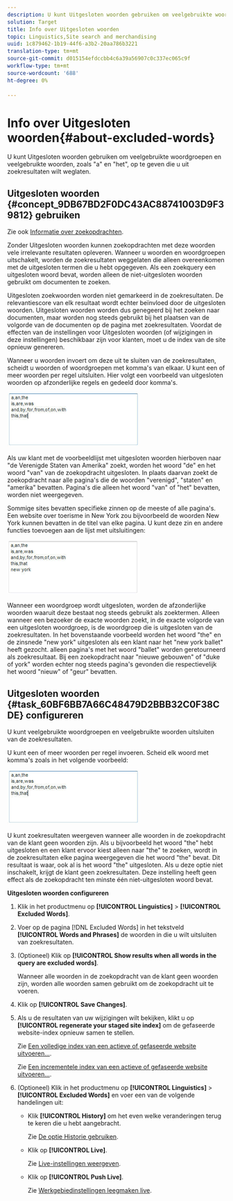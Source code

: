 ```yaml
---
description: U kunt Uitgesloten woorden gebruiken om veelgebruikte woordgroepen en veelgebruikte woorden, zoals "a" en "het", op te geven die u uit zoekresultaten wilt weglaten.
solution: Target
title: Info over Uitgesloten woorden
topic: Linguistics,Site search and merchandising
uuid: 1c879462-1b19-44f6-a3b2-20aa786b3221
translation-type: tm+mt
source-git-commit: d015154efdccbb4c6a39a56907c0c337ec065c9f
workflow-type: tm+mt
source-wordcount: '688'
ht-degree: 0%

---
```



# Info over Uitgesloten woorden{#about-excluded-words}

U kunt Uitgesloten woorden gebruiken om veelgebruikte woordgroepen en veelgebruikte woorden, zoals &quot;a&quot; en &quot;het&quot;, op te geven die u uit zoekresultaten wilt weglaten.

## Uitgesloten woorden {#concept_9DB67BD2F0DC43AC88741003D9F39812} gebruiken

Zie ook [Informatie over zoekopdrachten](../c-about-settings-menu/c-about-searching-menu.md#concept_207105CF26B1448F8A3D223787C56AB8).

Zonder Uitgesloten woorden kunnen zoekopdrachten met deze woorden vele irrelevante resultaten opleveren. Wanneer u woorden en woordgroepen uitschakelt, worden de zoekresultaten weggelaten die alleen overeenkomen met de uitgesloten termen die u hebt opgegeven. Als een zoekquery een uitgesloten woord bevat, worden alleen de niet-uitgesloten woorden gebruikt om documenten te zoeken.

Uitgesloten zoekwoorden worden niet gemarkeerd in de zoekresultaten. De relevantiescore van elk resultaat wordt echter beïnvloed door de uitgesloten woorden. Uitgesloten woorden worden dus genegeerd bij het zoeken naar documenten, maar worden nog steeds gebruikt bij het plaatsen van de volgorde van de documenten op de pagina met zoekresultaten. Voordat de effecten van de instellingen voor Uitgesloten woorden (of wijzigingen in deze instellingen) beschikbaar zijn voor klanten, moet u de index van de site opnieuw genereren.

Wanneer u woorden invoert om deze uit te sluiten van de zoekresultaten, scheidt u woorden of woordgroepen met komma&#39;s van elkaar. U kunt een of meer woorden per regel uitsluiten. Hier volgt een voorbeeld van uitgesloten woorden op afzonderlijke regels en gedeeld door komma&#39;s.

![](assets/excluded_words_1.jpg)

Als uw klant met de voorbeeldlijst met uitgesloten woorden hierboven naar &quot;de Verenigde Staten van Amerika&quot; zoekt, worden het woord &quot;de&quot; en het woord &quot;van&quot; van de zoekopdracht uitgesloten. In plaats daarvan zoekt de zoekopdracht naar alle pagina&#39;s die de woorden &quot;verenigd&quot;, &quot;staten&quot; en &quot;amerika&quot; bevatten. Pagina&#39;s die alleen het woord &quot;van&quot; of &quot;het&quot; bevatten, worden niet weergegeven.

Sommige sites bevatten specifieke zinnen op de meeste of alle pagina&#39;s. Een website over toerisme in New York zou bijvoorbeeld de woorden New York kunnen bevatten in de titel van elke pagina. U kunt deze zin en andere functies toevoegen aan de lijst met uitsluitingen:

![](assets/excluded_words_2.jpg)

Wanneer een woordgroep wordt uitgesloten, worden de afzonderlijke woorden waaruit deze bestaat nog steeds gebruikt als zoektermen. Alleen wanneer een bezoeker de exacte woorden zoekt, in de exacte volgorde van een uitgesloten woordgroep, is de woordgroep die is uitgesloten van de zoekresultaten. In het bovenstaande voorbeeld worden het woord &quot;the&quot; en de zinsnede &quot;new york&quot; uitgesloten als een klant naar het &quot;new york ballet&quot; heeft gezocht. alleen pagina&#39;s met het woord &quot;ballet&quot; worden geretourneerd als zoekresultaat. Bij een zoekopdracht naar &quot;nieuwe gebouwen&quot; of &quot;duke of york&quot; worden echter nog steeds pagina&#39;s gevonden die respectievelijk het woord &quot;nieuw&quot; of &quot;geur&quot; bevatten.

## Uitgesloten woorden {#task_60BF6BB7A66C48479D2BBB32C0F38CDE} configureren

U kunt veelgebruikte woordgroepen en veelgebruikte woorden uitsluiten van de zoekresultaten.

U kunt een of meer woorden per regel invoeren. Scheid elk woord met komma&#39;s zoals in het volgende voorbeeld:

![](assets/excluded_words_1.jpg)

U kunt zoekresultaten weergeven wanneer alle woorden in de zoekopdracht van de klant geen woorden zijn. Als u bijvoorbeeld het woord &quot;the&quot; hebt uitgesloten en een klant ervoor kiest alleen naar &quot;the&quot; te zoeken, wordt in de zoekresultaten elke pagina weergegeven die het woord &quot;the&quot; bevat. Dit resultaat is waar, ook al is het woord &quot;the&quot; uitgesloten. Als u deze optie niet inschakelt, krijgt de klant geen zoekresultaten. Deze instelling heeft geen effect als de zoekopdracht ten minste één niet-uitgesloten woord bevat.

**Uitgesloten woorden configureren**

1. Klik in het productmenu op **[!UICONTROL Linguistics]** > **[!UICONTROL Excluded Words]**.
1. Voer op de pagina [!DNL Excluded Words] in het tekstveld **[!UICONTROL Words and Phrases]** de woorden in die u wilt uitsluiten van zoekresultaten.
1. (Optioneel) Klik op **[!UICONTROL Show results when all words in the query are excluded words]**.

   Wanneer alle woorden in de zoekopdracht van de klant geen woorden zijn, worden alle woorden samen gebruikt om de zoekopdracht uit te voeren.
1. Klik op **[!UICONTROL Save Changes]**.
1. Als u de resultaten van uw wijzigingen wilt bekijken, klikt u op **[!UICONTROL regenerate your staged site index]** om de gefaseerde website-index opnieuw samen te stellen.

   Zie [Een volledige index van een actieve of gefaseerde website uitvoeren...](../c-about-index-menu/c-about-full-index.md#task_F7FE04D8A1654A7787FCCA31B45EB42D).

   Zie [Een incrementele index van een actieve of gefaseerde website uitvoeren...](../c-about-index-menu/c-about-incremental-index.md#task_9BFB6157F3884B2FAECB7E0E9CA318CB).
1. (Optioneel) Klik in het productmenu op **[!UICONTROL Linguistics]** > **[!UICONTROL Excluded Words]** en voer een van de volgende handelingen uit:

   * Klik **[!UICONTROL History]** om het even welke veranderingen terug te keren die u hebt aangebracht.

      Zie [De optie Historie gebruiken](../t-using-the-history-option.md#task_70DD3F87A67242BBBD2CB27156F43002).

   * Klik op **[!UICONTROL Live]**.

      Zie [Live-instellingen weergeven](../c-about-staging.md#task_401A0EBDB5DB4D4CA933CBA7BECDC10F).

   * Klik op **[!UICONTROL Push Live]**.

      Zie [Werkgebiedinstellingen leegmaken live](../c-about-staging.md#task_44306783B4C0408AAA58B471DAF2D9A4).


